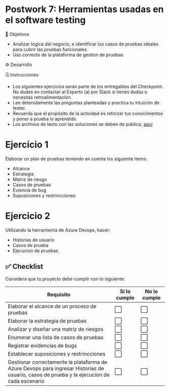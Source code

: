 # Postwork 7: Herramientas usadas en el software testing

🎯 Objetivos

-	Analizar logica del negocio, e identificar los casos de pruebas ideales para cubrir las pruebas funcionales
-	Uso correcto de la plataforma de gestion de pruebas

⚙ Desarrollo



🗒️ Instrucciones

- Los siguientes ejercicios serán parte de los entregables del Checkpoint. No dudes en contactar al Experto (a) por Slack si tienes dudas o necesitas retroalimentación.
- Lee detenidamente las preguntas planteadas y practica tu intuición de tester.
- Recuerda que el propósito de la actividad es reforzar tus conocimientos y poner a prueba lo aprendido.
- Los archivos de texto con las soluciones se deben de publica, [aquí](./Solucion)


# Ejercicio 1

Elaborar un plan de pruebas teniendo en cuenta los siguiente items:

- Alcance
- Estrategia
- Matriz de riesgo
- Casos de pruebas
- Eviencia de bug
- Suposiciones y restrincciones

# Ejercicio 2

Utilizando la herramienta de Azure Devops, hacer:
- Historias de usuario
- Casos de prueba
- Ejecucion de pruebas




## ✅ Checklist

Considera que tu proyecto debe cumplir con lo siguiente:

| Requisito | Sí lo cumple | No lo cumple |
| --- | --- | --- |
|Elaborar el alcance de un proceso de pruebas| ⬜  | ⬜  |
|Elaborar la estrategia de pruebas| ⬜  | ⬜  |
|Analizar y diseñar una matriz de riesgos|  ⬜ | ⬜  |
|Enumerar una lista de casos de pruebas|  ⬜ |  ⬜ |
|Registrar evidencias de bugs|  ⬜ |  ⬜ |
|Establecer suposiciones y restrincciones|  ⬜ |  ⬜ |
|Gestionar correctamente la plataforma de Azure Devops para ingresar Historias de usuario, casos de prueba y la ejecucion de cada escenario|  ⬜ |  ⬜ |

